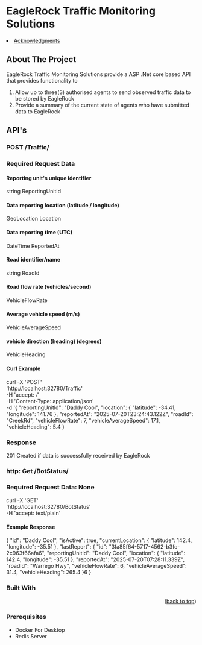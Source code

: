 # EagleRock Traffic Monitoring Solutions
<li><a href="#acknowledgments">Acknowledgments</a></li>
  </ol>
</details>


<!-- ABOUT THE PROJECT -->
## About The Project

EagleRock Traffic Monitoring Solutions provide a ASP .Net core based API that provides functionality to

1) Allow up to three(3) authorised agents to send observed traffic data to be stored by EagleRock
2) Provide a summary of the current state of agents who have submitted data to EagleRock

## API's

### POST /Traffic/

### Required Request Data

 #### Reporting unit's unique identifier
 string ReportingUnitId

 #### Data reporting location (latitude / longitude)
 GeoLocation Location  

 #### Data reporting time (UTC)  
 DateTime ReportedAt

 #### Road identifier/name
 string RoadId

 #### Road flow rate (vehicles/second)
 VehicleFlowRate 

 #### Average vehicle speed (m/s)
VehicleAverageSpeed

 #### vehicle direction (heading) (degrees)
 VehicleHeading

 #### Curl Example

curl -X 'POST' \
  'http://localhost:32780/Traffic' \
  -H 'accept: */*' \
  -H 'Content-Type: application/json' \
  -d '{
  "reportingUnitId": "Daddy Cool",
  "location": {
    "latitude": -34.41,
    "longitude": 141.76
  },
  "reportedAt": "2025-07-20T23:24:43.122Z",
  "roadId": "CreekRd",
  "vehicleFlowRate": 7,
  "vehicleAverageSpeed": 17.1,
  "vehicleHeading": 5.4
}

### Response
201 Created if data is successfully received by EagleRock

### http: Get /BotStatus/

### Required Request Data: None

curl -X 'GET' \
  'http://localhost:32780/BotStatus' \
  -H 'accept: text/plain'

####  Example Response
  {
    "id": "Daddy Cool",
    "isActive": true,
    "currentLocation": {
      "latitude": 142.4,
      "longitude": -35.51
    },
    "lastReport": {
      "id": "3fa85f64-5717-4562-b3fc-2c963f66afa6",
      "reportingUnitId": "Daddy Cool",
      "location": {
        "latitude": 142.4,
        "longitude": -35.51
      },
      "reportedAt": "2025-07-20T07:28:11.339Z",
      "roadId": "Warrego Hwy",
      "vehicleFlowRate": 6,
      "vehicleAverageSpeed": 31.4,
      "vehicleHeading": 265.4
    }6
  }

### Built With

<p align="right">(<a href="#readme-top">back to top</a>)</p>


### Prerequisites
* Docker For Desktop
* Redis Server

